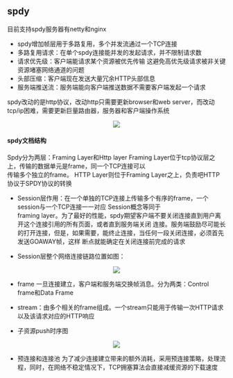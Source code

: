 ## spdy

目前支持spdy服务器有netty和nginx  

- spdy增加帧层用于多路复用，多个并发流通过一个TCP连接  
- 多路复用请求：在单个spdy连接能并发的发起请求，并不限制请求数
- 请求优先级：客户端能请求某个资源被优先传输 这避免高优先级请求被非关键资源堵塞网络通道的问题  
- 头部压缩：客户端现在发送大量冗余HTTP头部信息
- 服务端推送流：服务端能向客户端推送数据不需要客户端发起一个请求

spdy改动的是http协议，改动http只需要更新browser和web server，而改动tcp/ip困难，需要更新巨量路由器，服务器和客户端操作系统  


<center>
<img src="https://raw.githubusercontent.com/zqjflash/spdy-browser/master/SPDY.png"/>
</center>

#### spdy文档结构

Spdy分为两层：Framing Layer和Http layer Framing Layer位于tcp协议层之上，传输的数据单元是frame，同一个TCP连接可以  
传输多个独立的frame。 HTTP Layer则位于Framing Layer之上，负责吧HTTP协议于SPDY协议的转换  


- Session层作用：在一个单独的TCP连接上传输多个有序的frame，一个session与一个TCP连接一一对应 Session概念等同于  
framing layer。为了最好的性能，spdy期望客户端不要关闭连接直到用户离开这个连接引用的所有页面，或者直到服务端关闭  连接。服务端鼓励尽可能长的打开连接，但是，如果需要，能终止连接，当任何一段关闭连接，必须首先发送GOAWAY帧，这样  断点就能确定在关闭连接前完成的请求  


- Session层整个网络连接链路位置如图：

<center>
<img src="https://raw.githubusercontent.com/zqjflash/spdy-browser/master/spdy_session.png"/>
</center>


- frame
一旦连接建立，客户端和服务端交换帧消息。分为两类：Control frame和Data Frame  

- stream：由多个相关的frame组成。一个stream只能用于传输一次HTTP请求以及该请求对应的HTTP响应  


- 子资源push时序图  
<center>
    <img src="https://raw.githubusercontent.com/zqjflash/spdy-browser/master/spdy_sub_push.png"/>
</center>

- 预连接和连接池
为了减少连接建立带来的额外消耗，采用预连接策略，处理流程，同时，在网络不稳定情况下，TCP拥塞算法会直接减缓资源的下载速度  



